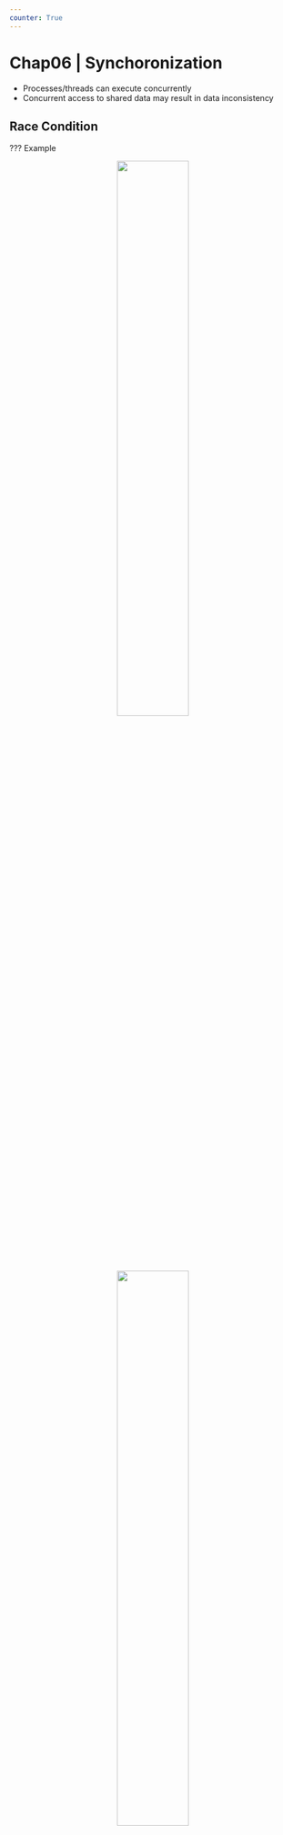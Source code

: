 ```yaml
---
counter: True  
---
```


# Chap06 | Synchoronization

* Processes/threads can execute concurrently
* Concurrent access to shared data may result in data inconsistency

## Race Condition

??? Example
    <div align = center><img src="https://cdn.hobbitqia.cc/20231107100556.png" width=50%></div>
    <div align = center><img src="https://cdn.hobbitqia.cc/20231107100608.png" width=50%></div>

Several processes (or threads) access and manipulate the same data *concurrently* and the outcome of the execution depends on the *particular order* in which the access takes place, is called a **race-condition**.  
多个进程并行地写数据，结果取决于写的先后顺序，这就是竞争条件。

在内核中，比如两个进程同时 `fork`，子进程可能拿到一样的 pid。

### critical section

修改共同变量的区域称为 critical section；共同区域之前叫 entry section，之后叫 exit section。
<div align = center><img src="https://cdn.hobbitqia.cc/20231107100813.png" width=50%></div>

* Single-core system: preventing interrupts （关闭中断）
* Multiple-processor: preventing interrupts are not feasible (depending on if kernel is preemptive or non-preemptive)
    * Preemptive – allows preemption of process when running in kernel mode
    * Non-preemptive – runs until exits kernel mode, blocks, or voluntarily yields CPU
    * 一定用synchronization来保护。

<!-- 期末填空题，必考 -->
<!-- prettier-ignore-start -->
!!! note "期末考点 三个条件"
    * Mutual Exclusion（互斥访问）
        * 在同一时刻，最多只有一个线程可以执行临界区
    * Progress（空闲让进）
        * 当没有线程在执行临界区代码时，必须在申请进入临界区的线程中选择一个线程，允许其执行临界区代码，保证程序执行的进展
    * Bounded waiting（有限等待）
        * 当一个进程申请进入临界区后，必须在有限的时间内获得许可并进入临界区，不能无限等待

<!-- prettier-ignore-end -->

## Peterson’s Solution

Peterson’s solution solves *two-processes/threads* synchronization (Only works for two processes case)

* It assumes that LOAD and STORE are **atomic**
    * atomic: execution cannot be interrupted
* Two processes share two variables
    * `boolean flag[2]`: whether a process is ready to enter the critical section
    * `int turn`: whose turn it is to enter the critical section

<div align = center><img src="https://cdn.hobbitqia.cc/20231107101358.png" width=60%></div>

**验证三个条件（考试考点）**

* Mutual exclusion
    * P0 enters CS:
        * Either `flag[1]=false` or `turn=0`
        * Now prove P1 will not be able to enter CS
    * Case 1: `flag[1]=false` -> P1 is out CS
    * Case 2: `flag[1]=true`, `turn=1` -> P0 is looping, contradicts with P0 is in CS
    * Case 3: `flag[1]=true`, `turn=0` -> P1 is looping
* Process requirement

    <div align = center><img src="https://cdn.hobbitqia.cc/20231107102048.png" width=60%></div>

* Bounded waiting

    <div align = center><img src="https://cdn.hobbitqia.cc/20231107102121.png" width=60%></div>

    Whether P0 enters CS depends on P1; Whether P1 enters CS depends on P0; P0 will enter CS after one limited entry P1

Peterson’s Solution is not guaranteed to work on modern architectures.

* Only works for two processes case
* It assumes that LOAD and STORE are atomic
* Instruction reorder

    指令会乱序执行。

!!! Example
    <div align = center><img src="https://cdn.hobbitqia.cc/20231107102733.png" width=60%></div>

    100 is the expected output.  
    但是线程 2 的代码可能被乱序，两条指令交换顺序，这样输出就可能变成 0。 

## Hardware Support for Synchronization

Many systems provide hardware support for critical section code

* Uniprocessors: disable interrupts
* Solutions:
    * **Memory barriers**
    * **Hardware instructions**
        * **test-and-set**: either test memory word and set value
        * **compare-and-swap**: compare and swap contents of two memory words
    * **Atomic variables**

### Memory Barriers

**Memory model** are the memory guarantees a computer architecture makes to application programs.

* **Strongly ordered** – where a memory modification of one processor is immediately visible to all other processors.

    一个内存的修改要立刻被所有的 processors 看到。

* **Weakly ordered** – where a memory modification of one processor may not be immediately visible to all other processors.

A **memory barrier** is an instruction that forces any change in memory to be propagated (made visible) to all other processors.  

!!! Example
    <div align = center><img src="https://cdn.hobbitqia.cc/20231107103903.png" width=55%></div>
    
* X86 support
    * 写内存屏障 (Store Memory Barrier)：在指令后插入 Store Barrier，能让写入缓存中最新数据更新写入内存中，让其他线程可见。 强制写入内存，这种显式调用，不会让 CPU 去进行指令重排序。
    * 读内存屏障 (Load Memory Barrier)：在指令后插入 Load Barrier，可以让高速缓存中的数据失效，强制重新从内存中加载数据。也是不会让 CPU 去进行指令重排。

### Hardware Instructions

> 期末必考！！！

Special hardware instructions that allow us to either test-and modify the content of a word, or two swap the contents of two words atomically (uninterruptable)

#### Test-and-Set Instruction

Defined as below, but atomically. 
``` C
bool test_set (bool *target)
{
    bool rv = *target;
    *target = TRUE;
    return rv:
}
```

!!! Example "Lock with Test-and-Set"
    ``` C
    bool lock = FALSE
    do {
        while (test_set(&lock)); // busy wait
        critical section
        lock = FALSE;
        remainder section 
    } while (TRUE);
    ```

!!! Example "Bounded Waiting for Test-and-Set Lock"
    上面的程序满足前两个条件，不一定满足 bounded waiting。下面的代码可以把锁从 T0 传到 T1，再传到 T2。
    <div align = center><img src="https://cdn.hobbitqia.cc/20231107105603.png" width=55%></div>

#### Compare-and-Swap Instruction

Executed atomically, the swap takes place only under this condition.

``` C
int compare_and_swap(int *value, int expected, int new_value)
{
    int temp = *value;
    if (*value == expected)
        *value = new_value;
    return temp;
}
```

Shared integer lock initialized to 0;
``` C
while (true)
{
    while (compare_and_swap(&lock, 0, 1) != 0); /* do nothing */
    /* critical section */
    lock = 0;
    /* remainder section */
}
```

x86 中实现了 `cmpxchg`。

### Atomic Variables

One tool is an atomic variable that provides atomic (uninterruptible) updates on basic data types such as integers and booleans. 

The `increment()` function can be implemented as follows:
``` C
void increment(atomic_int *v) {
    int temp;
    do {
        temp = *v;
    } while (temp != (compare_and_swap(v,temp,temp+1)));
}
```

## Mutex Lock

Mutex Locks 支持 `acquire()` （获得这个锁）`release()`（释放这个锁）。因此 `acquire, release` 是原子的。

This solution requires busy waiting

* This lock therefore called a **spinlock**

``` C
bool locked = false;
acquire() {
    while (compare_and_swap(&locked, false, true))
    ; //busy waiting
}
release() {
    locked = false;
}
```

**问题：**如果一个进程有时间片，但是拿不到锁，一直 spin，会浪费 CPU 时间。

we put the busy waiting thread into suspended (yield-> moving from running to **sleeping**)  
When the lock is locked, change process’s state to SLEEP, add to the queue, and call `schedule()`

## Semaphore

Synchronization tool that provides more sophisticated ways (than Mutex locks) for process to synchronize their activities.

Can only be accessed via two indivisible (atomic) operations

* `wait()` and `signal()` (Originally called P() and V() Dutch)
    * `wait()`

        想拿到这个 semaphore，如果拿不到，就一直等待。
        ``` C
        wait(S) { 
            while (S <= 0) ; // busy wait
            S--;
        }
        ```

    * `signal()`

        释放 semaphore。
        ``` C
        signal(S) { 
            S++;
        }
        ```

* **Counting semaphore** – integer value can range over an unrestricted domain
* **Binary semaphore** – integer value can range only between 0 and 1
    * Same as a mutex lock

!!! Example
    可以用来解决同步问题：
    <div align = center><img src="https://cdn.hobbitqia.cc/20231107113130.png" width=55%></div>
    
### Semaphore w/ waiting queue

> 要yield然后sleep，所以需要context switch

With each semaphore there is an associated waiting queue. 

``` C
typedef struct { 
    int value; 
    struct list_head * waiting_queue; 
} semaphore; 
```

Two operations:

* `block` – place the process invoking the operation on the appropriate waiting queue.

    把当前的进程 sleep，放到 waiting queue 里面。

* `wakeup` – remove one of processes in the waiting queue and place it in the ready queue.

    从 waiting queue 里面拿出一个进程，放到 ready queue 里面。

Implemetation with waiting queue: (need to be atomic by spinlock)

``` C
wait(semaphore *S) {
    S->value--;
    if (S->value < 0) {
        add this process to S->list;
        block();
    }
}
signal(semaphore *S) {
    S->value++;
    if (S->value <= 0) {
        remove a proc.P from S->list;
        wakeup(P);
    }
}
```

这里有 busy waiting, 但在 critical section 里不需要（没有拿到 semaphor 就会 sleep，还没有走到 critical section），只有 `wait` 和 `signal` 里需要 busy wait。
<div align = center><img src="https://cdn.hobbitqia.cc/20231107113810.png" width=55%></div>

!!! Info "Comparison between mutex and semaphore"
    * Mutex or spinlock
        * Pros: no blocking
        * Cons: Waste CPU on looping
        * Good for short critical section
    * Semaphore
        * Pros: no looping
        * Cons: context switch is time-consuming
        * Good for long critical section

??? Example "Semaphore w/ waiting queue in practice"
    真实实现里，需要有 spinlock 来保护 semaphore 操作的原子性。
    21行和22行一定不能互换，否则会出现死锁。
    <div align = center><img src="https://cdn.hobbitqia.cc/20231107114117.png" width=50%></div>
    <div align = center><img src="https://cdn.hobbitqia.cc/20231107114150.png" width=50%></div>

## Deadlock and Starvation

* **Deadlock**: two or more processes are waiting indefinitely for an event that can be caused by only one of the waiting processes.
    
    <div align = center><img src="https://cdn.hobbitqia.cc/20231107114756.png" width=50%></div>

* **Starvation**: indefinite blocking. a process may never be removed from the semaphore’s waiting queue.

Deadlock 是大家都拿不到锁，Starvation 是有的进程拿不到锁。

## Priority Inversion

Priority Inversion: a higher priority process is indirectly preempted by a lower priority task. 

高优先级等低优先级（锁先被低优先级拿到），但是低优先级的进程拿不到 CPU，就无法释放锁。

!!! Example "Priority Inversion"
    <div align = center><img src="https://cdn.hobbitqia.cc/20231107115008.png" width=50%></div>

Solution: **priority inheritance**  

* temporary assign the highest priority of waiting process (PH) to the process holding the lock (PL)

    如果低优先级的进程拿到了锁，而且这个锁上有高优先级的进程在等，就提高低优先级的进程的优先级，继承锁的优先级（取决于在这个锁上等待的进程的最高的优先级）。

## Linux Synchronization

2.6 以前的版本的 kernel 中通过禁用中断来实现一些短的 critical section；2.6 及之后的版本的 kernel 是抢占式的。

Linux 提供：

* Atomic integers
* Spinlocks
* Semaphores

    在 `linux/include/linux/semaphore.h` 中，`down()` 是 lock（如果要进入 sleep，它会**先释放锁再睡**眠，唤醒之后会立刻重新获得锁），`up()` 是 unlock。
* [Reader-writer locks](https://en.wikipedia.org/wiki/Read-copy-update)

## POSIX Synchronization

POSIX API provides

* mutex locks
* semaphores
* condition variable

### Mutex Locks

* Creating and initializing the lock

    ``` C
    #include <pthread.h>
    pthread_mutex_t mutex;
    /* create and initialize the mutex lock */
    pthread_mutex_init(&mutex, NULL);
    ```

* Acquiring and releasing the lock
    
    ``` C
    /* acquire the mutex lock */
    pthread_mutex_lock(&mutex);
    /* critical section */
    /* release the mutex lock */
    pthread_mutex_unlock(&mutex);
    ```

### Semaphores

*Named semaphores* can be used by unrelated processes, *unnamed* cannot.  
    `sem_open(), sem_init(), sem_wait(), sem_post()`

```C
#include <stdio.h>
#include <pthread.h>
#include <semaphore.h>
#include <unistd.h>

#define NUM_THREADS 5

sem_t semaphore;  // 定义信号量

void* access_resource(void* arg) {
    int thread_id = *(int*)arg;
    
    printf("Thread %d: Waiting to access resource...\n", thread_id);
    
    // 等待信号量，尝试访问资源
    sem_wait(&semaphore);
    
    printf("Thread %d: Accessing resource...\n", thread_id);
    sleep(1);  // 模拟访问资源的操作
    printf("Thread %d: Releasing resource...\n", thread_id);
    
    // 释放信号量，表示离开资源
    sem_post(&semaphore);
    
    return NULL;
}

int main() {
    pthread_t threads[NUM_THREADS];
    int thread_ids[NUM_THREADS];
    
    // 初始化信号量，设定初始值为3，表示最多允许3个线程同时访问资源
    sem_init(&semaphore, 0, 3);
    
    // 创建多个线程
    for (int i = 0; i < NUM_THREADS; i++) {
        thread_ids[i] = i + 1;
        pthread_create(&threads[i], NULL, access_resource, &thread_ids[i]);
    }
    
    // 等待所有线程完成
    for (int i = 0; i < NUM_THREADS; i++) {
        pthread_join(threads[i], NULL);
    }
    
    // 销毁信号量
    sem_destroy(&semaphore);
    
    return 0;
}
```

#### Unamed Semaphores

* Creating an initializing the semaphore:

    ``` C
    #include <semaphore.h>
    sem_t sem;
    /* Create the semaphore and initialize it to 1 */
    sem_init(&sem, 0, 1);
    ```

* Acquiring and releasing the semaphore:

    ``` C
    /* acquire the semaphore */
    sem_wait(&sem);
    /* critical section */
    /* release the semaphore */
    sem_post(&sem);
    ```

#### Named Semaphores

* Creating an initializing the semaphore:

    ``` C
    #include <semaphore.h>
    sem_t *sem;
    /* Create the semaphore and initialize it to 1 */
    sem = sem_open("SEM", O_CREAT, 0666, 1);
    ```

* Another process can access the semaphore by referring to its name **SEM**.
* Acquiring and releasing the semaphore:

    ``` C
    /* acquire the semaphore */
    sem_wait(sem);
    /* critical section */
    /* release the semaphore */
    sem_post(sem);
    ```

### Condition Variable

!!! Question "When should we use condition variables?" 
    <div align = center><img src="https://cdn.hobbitqia.cc/20231107121112.png" width=50%></div>

Operations supported by a condition variable are:

* `wait(condition, lock)`: release lock, put thread to sleep until condition is signaled; when thread wakes up again, re-acquire lock before returning.

    等待一个条件（先放锁然后睡眠，等待被唤醒，被唤醒之后重新获得锁）。

* `signal(condition, lock)`: if any threads are waiting on condition, wake up one of them. Caller must hold lock, which must be the same as the lock used in the wait call.
    
    唤醒一个等待线程。

* `broadcast(condition, lock)`: same as signal, except wake up all waiting threads.
    
    唤醒所有的等待线程。

``` C
pthread_mutex_t mutex; 
pthread_cond_t cond_var;
pthread_mutex_init(&mutex, NULL); 
pthread_cond_init(&cond_var, NULL);
// Thread waiting for the condition a == b to become true:
pthread_mutex_lock(&mutex);
while(a != b)                               // 一般要重复尝试，所以用 while 而不是 if
    pthread_cond_wait(&cond_var, &mutex);   // release lock when wait, acquire lock when being signaled
pthread_mutex_unlock(&mutex);
// Thread signaling another thread waiting on the condition variable:
pthread_mutex_lock(&mutex);
a = b;
pthread_cond_signal(&cond_var);
pthread_mutex_unlock(&mutex);
```

??? Example
    <div align = center><img src="https://cdn.hobbitqia.cc/20231107121742.png" width=50%></div>

* Condition variable can wake up all threads, semaphore can only wake up one by one.   
* Sometimes we only care if the queue is empty or not, while don’t care the queue length.

    有的时候我们不关心等待队列的长度，那么 semaphore 的 val 就没有用处了。

* Mutex is used to guarantee that operations are atomic.

## Synchronization Examples
> 每年必考一个大题，难度在1、2 之间

一般我们用信号量解决问题，因为信号量相对来说功能更多，而且很多操作系统对信号量做了更多设计，用来避免 busy waiting 等问题。

一个信号量用来表示 一类资源的余量；`wait()` 等待到其有余量时从中取走一个，而 `signal()` 释放一个资源。

### Bounded-Buffer Problem

Two processes, the producer and the consumer share n buffers

* the producer generates data, puts it into the buffer.
    * the producer won’t try to add data into the buffer if it is full.

        当 buffer 满的时候，生产者不能再放数据，应该 sleep。

* the consumer consumes data by removing it from the buffer.
    * the consumer won’t try to remove data from an empty buffer.
        
        当 buffer 空的时候，消费者不能再取数据，应该 sleep。

定义哪些 mutex 和 semaphor?  
buffer 需要互斥的保护，因此需要一个 mutex。当它满了的时候就让 producer 睡眠，当它空的时候就让 consumer 睡眠，因此需要两个 semaphor。

* The producer process
    ``` C
    do {
        //produce an item
        ...
        wait(empty-slots);      // 把 empty-slots 减一（初始为 N）
        wait(mutex);
        //add the item to the buffer
        ...
        signal(mutex);
        signal(full-slots);
    } while (TRUE)
    ```
    这里 `wait()` 的**顺序不能调换**：如果先 `wait(mutex)`，那么 `wait(empty-slots)` 之后，如果 buffer 空了，那么这个时候就会带着 mutex 休眠，这样另一个进程也拿不到这个锁了。
* The consumer process
    ``` C
    do {
        //produce an item
        ...
        wait(full-slots);           // 把 full-slots 减一（初始为 0）
        wait(mutex);
        //remove the item to the buffer
        ...
        signal(mutex);
        signal(empty-slots);
    } while (TRUE)
    ```

### Readers-writers problem

A data set is shared among a number of concurrent processes

* readers: only read the data set; they do not perform any updates
* writers: can both read and write

多个 reader 可以共享，即同时读；但只能有一个 write 访问数据（写和读也不共享）。

Solution:

* semaphore *mutex* initialized to 1
* semaphore *write* initialized to 1
* integer *readcount* initialized to 0

* The writer process    
    ``` C
    The writer process
    do {
        wait(write);
        //write the shared data
        ....
        signal(write);
    } while (TRUE);
    ```
* The reader process
    ``` C
    do {
        wait(mutex);
        readcount++;
        if (readcount == 1) 
            wait(write);
        signal(mutex)
        
        //reading data
        ...
        wait(mutex);
        readcount--;
        if (readcount == 0) 
            signal(write);
        signal(mutex);
    } while(TRUE);
    ```
    mutex 用来保护 `readcount`。这里如果 count 是 1，就获得 `write` 的锁来保护这个 read。假设 writer 拿到了锁，来了 5 个 reader，那么第一个会 sleep 在 write 上，剩下 4 个 reader 会 sleep 在 mutex 上。  
    怎样才能不带着锁休眠？

Two variations of readers-writers problem

* Reader first

    如果有 reader holds data，writer 永远拿不到锁，要等所有的 reader 结束。

* Writer first

    如果 write ready 了，他就会尽可能早地进行写操作。如果有 reader hold data，那么需要等待 ready writer 结束后再读。

**上面的代码是 Reader first。**

<!-- prettier-ignore-start -->
???+ code "write first"

    在 Readers-Writers 问题中，Write-First 策略优先考虑写者，确保一旦有写者请求写入，读者将被阻止，直到写操作完成。这样可以防止写者长时间等待，但可能导致读者延迟。

    以下是 Write-First 策略的伪代码：

    初始化变量

    int read_count = 0             // 当前正在读的读者数量
    boolean writer_waiting = false // 指示是否有写者等待
    semaphore mutex = 1            // 保护读者计数器的锁
    semaphore write_lock = 1       // 控制对资源的写入
    semaphore read_lock = 1        // 控制对资源的读取（防止写优先时读者抢占资源）

    写者（Writer）过程
    ``` C
    writer() {
        wait(mutex)
        writer_waiting = true       // 标记有写者等待
        signal(mutex)

        wait(write_lock)            // 请求写入权限

        // 进行写操作
        write_data()

        signal(write_lock)          // 释放写入权限

        wait(mutex)
        writer_waiting = false      // 清除写者等待标记
        if (read_count > 0)         // 若有读者等待，允许其读取
            signal(read_lock)
        signal(mutex)
    }
    ```

    读者（Reader）过程
    ``` C
    reader() {
        wait(mutex)
        if (writer_waiting)         // 若有写者等待，阻止读者进入
            wait(read_lock)         // 等待写者完成后才允许进入
        read_count += 1
        if (read_count == 1)        // 第一个读者需要获得写入权限（防止写者打断读者）
            wait(write_lock)
        signal(mutex)

        // 进行读操作
        read_data()

        wait(mutex)
        read_count -= 1
        if (read_count == 0)        // 最后一个读者释放写入权限
            signal(write_lock)
        signal(mutex)
    }
    ```

    伪代码说明:
        1.	写者优先：写者在请求时会设置 writer_waiting 标志，并请求 write_lock。在写者请求写入后，后续到来的读者在 read_lock 处等待，直到写者完成。
        2.	读者控制：
        •	第一个读者进入时，会锁定 write_lock，防止写者在读者读完前抢占资源。
        •	最后一个读者离开时释放 write_lock，允许写者进入。
        3.	写者和读者等待释放：当写者完成后，若有读者等待且 read_count > 0，则通过 read_lock 允许读者进入。
<!-- prettier-ignore-end -->

### Dining-philosophers problem

Philosophers spend their lives thinking and eating, they sit in a round table, but don’t interact with each other.  
<div align = center><img src="https://cdn.hobbitqia.cc/20231109205206.png" width=50%></div>

每次只能拿一根筷子，但是要拿到两只筷子才能吃饭。例如如果每个人都先拿自己右边的筷子，再准备拿左边的筷子，就会卡死。

Solution: only odd philosophers start left-hand first, and even philosophers start right-hand first. This does not deadlock.


## Takeaway

!!! summary "Takeaway"
    * Data race
        * Less than 2M example
        * Reason
    * Critical section
        * Three requirements
    * Peterson’s Solution
    * Hardware Support for Synchronization
        * Memory barrier, hardware instruction, atomic variables
    * Mutex lock
    * Semaphore
    * Linux provides:
        * atomic integers
        * spinlocks
        * semaphores
        * reader-writer lock